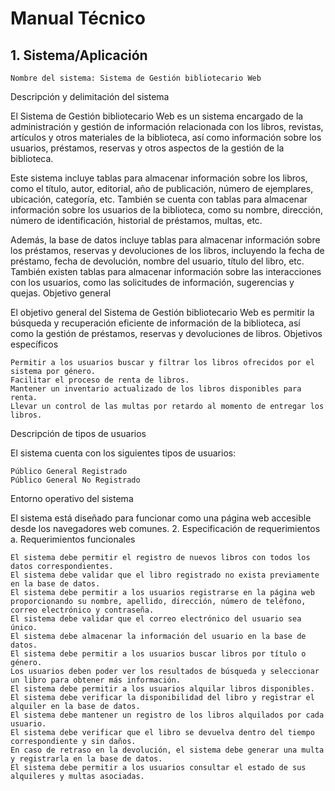 # Manual Técnico
## 1. Sistema/Aplicación

    Nombre del sistema: Sistema de Gestión bibliotecario Web

Descripción y delimitación del sistema

El Sistema de Gestión bibliotecario Web es un sistema encargado de la administración y gestión de información relacionada con los libros, revistas, artículos y otros materiales de la biblioteca, así como información sobre los usuarios, préstamos, reservas y otros aspectos de la gestión de la biblioteca.

Este sistema incluye tablas para almacenar información sobre los libros, como el título, autor, editorial, año de publicación, número de ejemplares, ubicación, categoría, etc. También se cuenta con tablas para almacenar información sobre los usuarios de la biblioteca, como su nombre, dirección, número de identificación, historial de préstamos, multas, etc.

Además, la base de datos incluye tablas para almacenar información sobre los préstamos, reservas y devoluciones de los libros, incluyendo la fecha de préstamo, fecha de devolución, nombre del usuario, título del libro, etc. También existen tablas para almacenar información sobre las interacciones con los usuarios, como las solicitudes de información, sugerencias y quejas.
Objetivo general

El objetivo general del Sistema de Gestión bibliotecario Web es permitir la búsqueda y recuperación eficiente de información de la biblioteca, así como la gestión de préstamos, reservas y devoluciones de libros.
Objetivos específicos

    Permitir a los usuarios buscar y filtrar los libros ofrecidos por el sistema por género.
    Facilitar el proceso de renta de libros.
    Mantener un inventario actualizado de los libros disponibles para renta.
    Llevar un control de las multas por retardo al momento de entregar los libros.

Descripción de tipos de usuarios

El sistema cuenta con los siguientes tipos de usuarios:

    Público General Registrado
    Público General No Registrado

Entorno operativo del sistema

El sistema está diseñado para funcionar como una página web accesible desde los navegadores web comunes.
2. Especificación de requerimientos
a. Requerimientos funcionales

    El sistema debe permitir el registro de nuevos libros con todos los datos correspondientes.
    El sistema debe validar que el libro registrado no exista previamente en la base de datos.
    El sistema debe permitir a los usuarios registrarse en la página web proporcionando su nombre, apellido, dirección, número de teléfono, correo electrónico y contraseña.
    El sistema debe validar que el correo electrónico del usuario sea único.
    El sistema debe almacenar la información del usuario en la base de datos.
    El sistema debe permitir a los usuarios buscar libros por título o género.
    Los usuarios deben poder ver los resultados de búsqueda y seleccionar un libro para obtener más información.
    El sistema debe permitir a los usuarios alquilar libros disponibles.
    El sistema debe verificar la disponibilidad del libro y registrar el alquiler en la base de datos.
    El sistema debe mantener un registro de los libros alquilados por cada usuario.
    El sistema debe verificar que el libro se devuelva dentro del tiempo correspondiente y sin daños.
    En caso de retraso en la devolución, el sistema debe generar una multa y registrarla en la base de datos.
    El sistema debe permitir a los usuarios consultar el estado de sus alquileres y multas asociadas.
